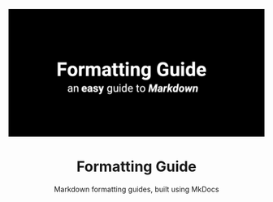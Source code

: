 [![Formatting Guide Logo](/assets/repo-card.png)](https://sleepiie.github.io/formatting)

<h1 align="center">Formatting Guide</h1>

<p align="center">Markdown formatting guides, built using MkDocs</p>
